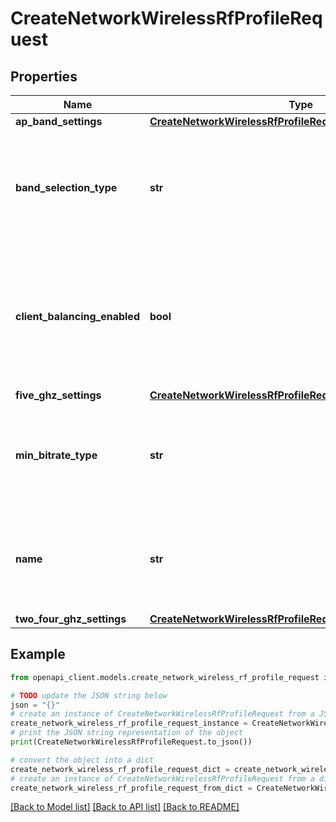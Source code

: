 # CreateNetworkWirelessRfProfileRequest


## Properties

Name | Type | Description | Notes
------------ | ------------- | ------------- | -------------
**ap_band_settings** | [**CreateNetworkWirelessRfProfileRequestApBandSettings**](CreateNetworkWirelessRfProfileRequestApBandSettings.md) |  | [optional] 
**band_selection_type** | **str** | Band selection can be set to either &#39;ssid&#39; or &#39;ap&#39;. This param is required on creation. | 
**client_balancing_enabled** | **bool** | Steers client to best available access point. Can be either true or false. Defaults to true. | [optional] 
**five_ghz_settings** | [**CreateNetworkWirelessRfProfileRequestFiveGhzSettings**](CreateNetworkWirelessRfProfileRequestFiveGhzSettings.md) |  | [optional] 
**min_bitrate_type** | **str** | Minimum bitrate can be set to either &#39;band&#39; or &#39;ssid&#39;. Defaults to band. | [optional] 
**name** | **str** | The name of the new profile. Must be unique. This param is required on creation. | 
**two_four_ghz_settings** | [**CreateNetworkWirelessRfProfileRequestTwoFourGhzSettings**](CreateNetworkWirelessRfProfileRequestTwoFourGhzSettings.md) |  | [optional] 

## Example

```python
from openapi_client.models.create_network_wireless_rf_profile_request import CreateNetworkWirelessRfProfileRequest

# TODO update the JSON string below
json = "{}"
# create an instance of CreateNetworkWirelessRfProfileRequest from a JSON string
create_network_wireless_rf_profile_request_instance = CreateNetworkWirelessRfProfileRequest.from_json(json)
# print the JSON string representation of the object
print(CreateNetworkWirelessRfProfileRequest.to_json())

# convert the object into a dict
create_network_wireless_rf_profile_request_dict = create_network_wireless_rf_profile_request_instance.to_dict()
# create an instance of CreateNetworkWirelessRfProfileRequest from a dict
create_network_wireless_rf_profile_request_from_dict = CreateNetworkWirelessRfProfileRequest.from_dict(create_network_wireless_rf_profile_request_dict)
```
[[Back to Model list]](../README.md#documentation-for-models) [[Back to API list]](../README.md#documentation-for-api-endpoints) [[Back to README]](../README.md)


